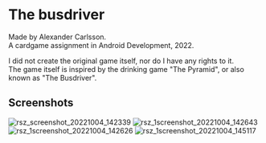 # The busdriver
Made by Alexander Carlsson.  
A cardgame assignment in Android Development, 2022.

I did not create the original game itself, nor do I have any rights to it.  
The game itself is inspired by the drinking game "The Pyramid", or also known as "The Busdriver".


## Screenshots
![rsz_screenshot_20221004_142339](https://user-images.githubusercontent.com/47304533/193821067-5c17b572-ac00-436d-b830-a8e1f818f4a0.png)
![rsz_1screenshot_20221004_142643](https://user-images.githubusercontent.com/47304533/193821208-ab306868-64ff-4726-8dce-00b60865f477.png)  
![rsz_1screenshot_20221004_142626](https://user-images.githubusercontent.com/47304533/193821069-0d7feb33-f683-4d77-a505-33093b51b3b1.png)
![rsz_1screenshot_20221004_145117](https://user-images.githubusercontent.com/47304533/193824046-5c203989-0b8c-4114-b78b-fd8e4c203cc4.png)
